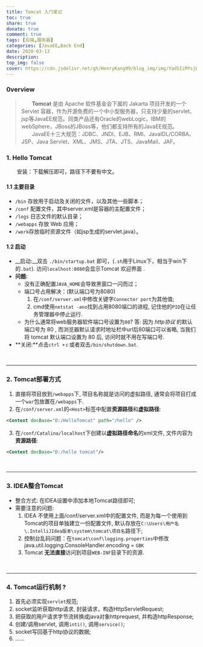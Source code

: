 ```yaml
---
title: Tomcat 入门笔记
toc: true
share: true
donate: true
comment: true
tags: [后端,服务器]
categories: [JavaEE,Back End]
date: 2020-03-13
description:
top_img: false
cover: https://cdn.jsdelivr.net/gh/HenryKang99/blog_img/img/Yad5IiMYsjWE.png
---
```


### 0verview

>　　__Tomcat__ 是由 Apache 软件基金会下属的 Jakarta 项目开发的一个 Servlet 容器，作为开源免费的一个中小型服务器，只支持少量的servlet、jsp等JavaEE规范。同类产品还有Oracle的webLogic，IBM的webSphere，JBoss的JBoss等，他们都支持所有的JavaEE规范。
>　　JavaEE十三大规范：JDBC、JNDI、EJB、RMI、JavaIDL/CORBA、JSP、Java Servlet、XML、JMS、JTA、JTS、JavaMail、JAF。
>　　

<!-- more -->

### 1. Hello Tomcat

　　安装：下载解压即可，路径下不要有中文。　　

#### 1.1 主要目录

* `/bin` 存放用于启动及关闭的文件，以及其他一些脚本；
* `/conf` 配置文件，其中server.xml是容器的主配置文件；
* `/logs` 日志文件的默认目录；
* `/webapps` 存放 Web 应用；
* `/work`存放临时资源文件（如jsp生成的servlet.java）。

#### 1.2 启动

* __启动:__双击 `./bin/startup.bat` 即可，(`.sh`用于Linux下，相当于win下的`.bat`).  访问`localhost:8080`会显示Tomcat 欢迎界面 . 
* __问题:__
  - 没有正确配置`JAVA_HOME`会导致黑窗口一闪而过；
  - 端口号占用解决：(默认端口号为8080)
    1. 在`/conf/server.xml`中修改关键字`Connector port`为其他值;
    2. cmd使用`netstat -ano`找到占用8080端口的进程,  记住他的`PID`在让任务管理器中停止运行.
  - 为什么通常将web服务器软件端口号设置为`80`?
    答:  因为 _http协议_ 的默认端口号为 80 ,  而浏览器默认请求时地址栏中url后80端口可以省略,  当我们将 tomcat 默认端口设置为 80 后,  访问时就不用在写端口号.
* **关闭:**点击`ctrl +ｃ`或者双击`/bin/shutdown.bat`.

<br>

----

### 2. Tomcat部署方式

1. 直接将项目放到`/webapps`下,  项目名称就是访问的虚拟路径,  通常会将项目打成一个`war`包放置在`/webapps`下.
2. 在`/conf/server.xml`的`<Host>`标签中配置**资源路径**和**虚拟路径**:

```xml
<Context docBase="D:/HelloTomcat" path="/hello" />
```

3. 在`/conf/Catalina/localhost`下创建以**虚拟路径命名**的xml文件,  文件内容为**资源路径**:

```xml
<Context docBase="D:/hello tomcat"/>
```

<br>

----

### 3. IDEA整合Tomcat

- 整合方式:  在IDEA设置中添加本地Tomcat路径即可;
- 需要注意的问题:
  1. IDEA 不使用上面/conf/server.xml中的配置文件,  而是为每一个使用到Tomcat的项目单独建立一份配置文件,  默认存放在`C:\Users\用户名\.IntelliJIdea版本\system\tomcat\项目名`路径下;
  2. 控制台乱码问题：在`tomcat\conf\logging.properties`中修改java.util.logging.ConsoleHandler.encoding = `GBK`
  3. Tomcat **无法直接**访问到项目`WEB-INF`目录下的资源.

<br>

----

### 4. Tomcat运行机制 ?

1. 首先必须实现`servlet`规范;
2. socket监听获取http请求, 封装请求，构造HttpServletRequest;
3. 把获取的用户请求字节流转换成java对象httprequest, 并构造httpResponse;
4. 创建/调用servlet,  调用`inti()`, 调用`service()`;
5. socket写回基于http协议的数据;
6. ......

